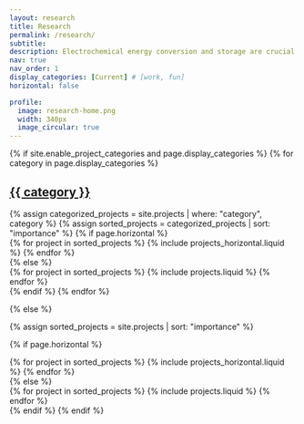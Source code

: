 ```yaml
---
layout: research
title: Research
permalink: /research/
subtitle:
description: Electrochemical energy conversion and storage are crucial for the advancement of future renewable energy technologies. Enhancing energy efficiency requires optimizing the performance and durability of electrochemical systems, especially at the interfaces where electrocatalytic reactions take place. However, predicting and controlling these interfaces remain a grand challenge due to their structural and chemical complexities, especially under working conditions. Through the integration of cutting-edge modeling techniques, our research targets the development of advanced models to capture realistic behavior of the electrochemical interfaces and bridge the gap between theory and experimental observations for rational design of electrocatalytic systems. In a broader context, our work contributes to sustainability goals, including zero hunger, clean energy, and climate action, with the goal of accelerating the transition from today's environmental challenges to a more sustainable future.
nav: true
nav_order: 1
display_categories: [Current] # [work, fun]
horizontal: false

profile:
  image: research-home.png
  width: 340px
  image_circular: true
---
```


<!-- pages/projects.md -->
<div class="projects">
{% if site.enable_project_categories and page.display_categories %}
  <!-- Display categorized projects -->
  {% for category in page.display_categories %}
  <a id="{{ category }}" href=".#{{ category }}">
    <h2 class="category">{{ category }}</h2>
  </a>
  {% assign categorized_projects = site.projects | where: "category", category %}
  {% assign sorted_projects = categorized_projects | sort: "importance" %}
  <!-- Generate cards for each project -->
  {% if page.horizontal %}
  <div class="container">
    <div class="row row-cols-1 row-cols-md-2">
    {% for project in sorted_projects %}
      {% include projects_horizontal.liquid %}
    {% endfor %}
    </div>
  </div>
  {% else %}
  <div class="row row-cols-1 row-cols-md-3">
    {% for project in sorted_projects %}
      {% include projects.liquid %}
    {% endfor %}
  </div>
  {% endif %}
  {% endfor %}

{% else %}

<!-- Display projects without categories -->

{% assign sorted_projects = site.projects | sort: "importance" %}

  <!-- Generate cards for each project -->

{% if page.horizontal %}

  <div class="container">
    <div class="row row-cols-1 row-cols-md-2">
    {% for project in sorted_projects %}
      {% include projects_horizontal.liquid %}
    {% endfor %}
    </div>
  </div>
  {% else %}
  <div class="row row-cols-1 row-cols-md-3">
    {% for project in sorted_projects %}
      {% include projects.liquid %}
    {% endfor %}
  </div>
  {% endif %}
{% endif %}
</div>
